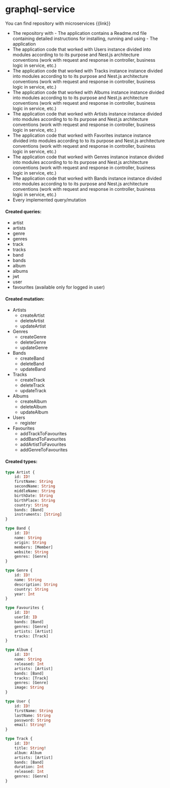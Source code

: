 # graphql-service

You can find repository with microservices {{link}}

- The  repository with - The  application contains a Readme.md file containing detailed instructions for installing, running and using - The  application
- The  application code that worked with Users instance divided into modules according to to its purpose and Nest.js architecture conventions (work with request and response in controller, business logic in service, etc.)
- The  application code that worked with Tracks instance instance divided into modules according to to its purpose and Nest.js architecture conventions (work with request and response in controller, business logic in service, etc.)
- The  application code that worked with Albums instance instance divided into modules according to to its purpose and Nest.js architecture conventions (work with request and response in controller, business logic in service, etc.)
- The  application code that worked with Artists instance instance divided into modules according to to its purpose and Nest.js architecture conventions (work with request and response in controller, business logic in service, etc.)
- The  application code that worked with Favorites instance instance divided into modules according to to its purpose and Nest.js architecture conventions (work with request and response in controller, business logic in service, etc.)
- The  application code that worked with Genres instance instance divided into modules according to to its purpose and Nest.js architecture conventions (work with request and response in controller, business logic in service, etc.)
- The  application code that worked with Bands instance instance divided into modules according to to its purpose and Nest.js architecture conventions (work with request and response in controller, business logic in service, etc.)
- Every implemented query/mutation

#### Created queries:
- artist
- artists
- genre
- genres
- track
- tracks
- band
- bands
- album
- albums
- jwt
- user
- favourites (available only for logged in user)

#### Created mutation:

- Artists
    - createArtist
    - deleteArtist
    - updateArtist
- Genres
    - createGenre
    - deleteGenre
    - updateGenre
- Bands
    - createBand
    - deleteBand
    - updateBand
- Tracks
    - createTrack
    - deleteTrack
    - updateTrack
- Albums
    - createAlbum
    - deleteAlbum
    - updateAlbum
- Users
    - register
- Favourites
    - addTrackToFavourites
    - addBandToFavourites
    - addArtistToFavourites
    - addGenreToFavourites

#### Created types:

```graphql
type Artist {
    id: ID!
    firstName: String
    secondName: String
    middleName: String
    birthDate: String
    birthPlace: String
    country: String
    bands: [Band]
    instruments: [String]
}

```
```graphql
type Band {
    id: ID!
    name: String
    origin: String
    members: [Member]
    website: String
    genres: [Genre]
}

```
```graphql
type Genre {
    id: ID!
    name: String
    description: String
    country: String
    year: Int
}

```
```graphql
type Favourites {
    id: ID!
    userId: ID
    bands: [Band]
    genres: [Genre]
    artists: [Artist]
    tracks: [Track]
}
```
```graphql
type Album {
    id: ID!
    name: String
    released: Int
    artists: [Artist]
    bands: [Band]
    tracks: [Track]
    genres: [Genre]
    image: String
}
```
```graphql
type User {
    id: ID!
    firstName: String
    lastName: String
    password: String
    email: String!
}
```
```graphql
type Track {
    id: ID!
    title: String!
    album: Album
    artists: [Artist]
    bands: [Band]
    duration: Int
    released: Int
    genres: [Genre]
}
```
